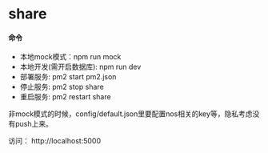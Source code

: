 # share

#### 命令
- 本地mock模式：npm run mock
- 本地开发(需开启数据库): npm run dev
- 部署服务: pm2 start pm2.json
- 停止服务: pm2 stop share
- 重启服务: pm2 restart share

非mock模式的时候，config/default.json里要配置nos相关的key等，隐私考虑没有push上来。

访问：
http://localhost:5000